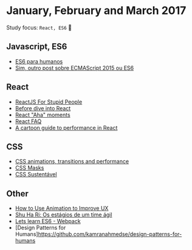 # January, February and March 2017

Study focus: <code>React, ES6</code> :rocket:

## Javascript, ES6

- [ES6 para humanos](https://github.com/alexmoreno/ES6-para-humanos)
- [Sim, outro post sobre ECMAScript 2015 ou ES6](https://tech.vivareal.com.br/sim-outro-post-sobre-ecmascript-2015-ou-es6-6d50a7f33bd4#.i1uro9eem)

## React

- [ReactJS For Stupid People](http://blog.andrewray.me/reactjs-for-stupid-people/)
- [Before dive into React](http://alves.im/blog/before-dive-into-react.html)
- [React "Aha" moments](https://tylermcginnis.com/react-aha-moments/)
- [React FAQ](https://github.com/timarney/react-faq)
- [A cartoon guide to performance in React](https://www.youtube.com/watch?v=-t8eOoRsJ7M)

## CSS

- [CSS animations, transitions and performance](http://blogs.adobe.com/webplatform/2014/03/18/css-animations-and-transitions-performance/)
- [CSS Masks](http://blogs.adobe.com/webplatform/2014/01/16/making-the-web-sweeter/)
- [CSS Sustentável](http://csssustentavel.com.br/)

## Other

- [How to Use Animation to Improve UX](http://babich.biz/how-to-use-animation-to-improve-ux/)
- [Shu Ha Ri: Os estágios de um time ágil](https://jhonatanteixeira.wordpress.com/2016/03/16/shu-ha-ri-os-estagios-de-um-time-agil/)
- [Lets learn ES6 - Webpack](https://www.youtube.com/watch?v=U2kCjkxPMuM)
- [Design Patterns for Humans]https://github.com/kamranahmedse/design-patterns-for-humans
